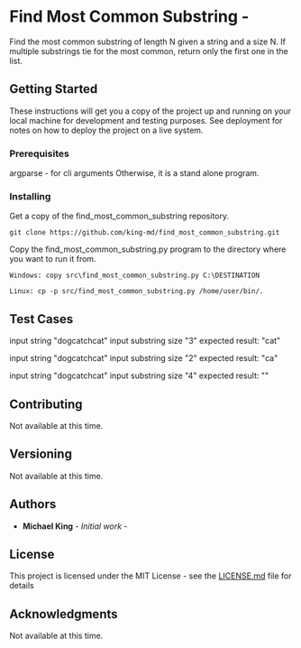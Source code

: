 # Find Most Common Substring - 

Find the most common substring of length N given a string and a size N.
If multiple substrings tie for the most common, return only the first one in the list.

## Getting Started

These instructions will get you a copy of the project up and running on your local machine for development and testing purposes. See deployment for notes on how to deploy the project on a live system.

### Prerequisites

argparse - for cli arguments
Otherwise, it is a stand alone program.

### Installing

Get a copy of the find_most_common_substring repository.


```
git clone https://github.com/king-md/find_most_common_substring.git
```

Copy the find_most_common_substring.py program to the directory where you want to run it from.

```
Windows: copy src\find_most_common_substring.py C:\DESTINATION

Linux: cp -p src/find_most_common_substring.py /home/user/bin/.
```


## Test Cases

input string "dogcatchcat"
input substring size "3"
expected result: "cat"

input string "dogcatchcat"
input substring size "2"
expected result: "ca"

input string "dogcatchcat"
input substring size "4"
expected result: ""

## Contributing

Not available at this time.

## Versioning

Not available at this time.

## Authors

* **Michael King** - *Initial work* - 

## License

This project is licensed under the MIT License - see the [LICENSE.md](LICENSE.md) file for details

## Acknowledgments

Not available at this time.
